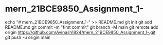 # mern_21BCE9850_Assignment_1-
echo "# mern_21BCE9850_Assignment_1-" >> README.md
git init
git add README.md
git commit -m "first commit"
git branch -M main
git remote add origin https://github.com/Avinash1824/mern_21BCE9850_Assignment_1-.git
git push -u origin main
